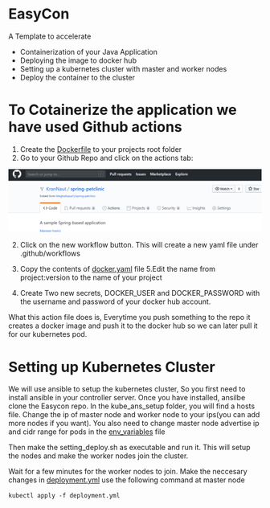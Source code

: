 # EasyCon

A Template to accelerate
- Containerization of your Java Application
- Deploying the image to docker hub
- Setting up a kubernetes cluster with master and worker nodes
- Deploy the container to the cluster



# To Cotainerize the application we have used Github actions 
1. Create the [Dockerfile](https://github.com/KranNaut/EasyCon/blob/master/Dockerfile) to your projects root folder
2. Go to your Github Repo and click on the actions tab:

![](https://github.com/KranNaut/EasyCon/blob/master/screenshots/action.png)

2. Click on the new workflow button. This will create a new yaml file under .github/workflows

3. Copy the contents of [docker.yaml](https://github.com/KranNaut/EasyCon/blob/master/docker.yaml) file 
5.Edit the name from project:version to the name of your project

6. Create Two new secrets, DOCKER_USER and DOCKER_PASSWORD with the username and password of your docker hub account.

What this action file does is, Everytime you push something to the repo it creates a docker image and push it to the docker hub so we can later pull it for our kubernetes pod.


# Setting up Kubernetes Cluster

We will use ansible to setup the kubernetes cluster, So you first need to install ansible in your controller server.
Once you have installed, ansilbe clone the Easycon repo.
In the kube_ans_setup folder, you will find a hosts file. Change the ip of master node and worker node to your ips(you can add more nodes if you want).
You also need to change master node advertise ip and cidr range for pods in the [env_variables](https://github.com/KranNaut/EasyCon/blob/master/Kube_Ans_Setup/env_variables) file

Then make the setting_deploy.sh as executable and run it.
This will setup the nodes and make the worker nodes join the cluster.

Wait for a few minutes for the worker nodes to join.
Make the neccesary changes in [deployment.yml](https://github.com/KranNaut/EasyCon/blob/master/deployment.yml) use the following command at master node

```shell
kubectl apply -f deployment.yml
```
